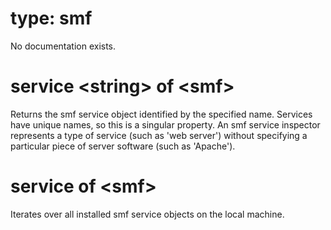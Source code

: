 # type: smf

No documentation exists.

# service &lt;string&gt; of &lt;smf&gt;

Returns the smf service object identified by the specified name. Services have unique names, so this is a singular property. An smf service inspector represents a type of service (such as &#39;web server&#39;) without specifying a particular piece of server software (such as &#39;Apache&#39;).

# service of &lt;smf&gt;

Iterates over all installed smf service objects on the local machine.
